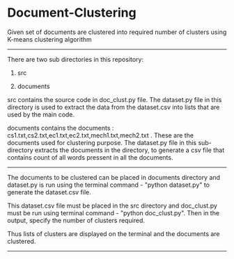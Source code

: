 # Document-Clustering
Given set of documents are clustered into required number of clusters using K-means clustering algorithm

********************************************************************************************************

There are two sub directories in this repository:

1. src

2. documents

src contains the source code in doc_clust.py file. The dataset.py file in this directory is used to extract the data from the dataset.csv into lists that are used by the main code.

documents contains the documents : cs1.txt,cs2.txt,ec1.txt,ec2.txt,mech1.txt,mech2.txt . These are the documents used for clustering purpose. The dataset.py file in this sub-directory extracts the documents in the directory, to generate a csv file that contains count of all words pressent in all the documents.


********************************************************************************************************

The documents to be clustered can be placed in documents directory and dataset.py is run using the terminal command - "python dataset.py" to generate the dataset.csv file.

This dataset.csv file must be placed in the src directory and doc_clust.py must be run using terminal command - "python doc_clust.py". Then in the output, specify the number of clusters required. 

Thus lists of clusters are displayed on the terminal and the documents are clustered.

********************************************************************************************************
